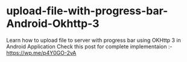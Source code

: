 # upload-file-with-progress-bar-Android-Okhttp-3
Learn how to upload file to server with progress bar using OKHttp 3 in Android Application
Check this post for complete implementaion :- https://wp.me/p4Y0GO-2vA
